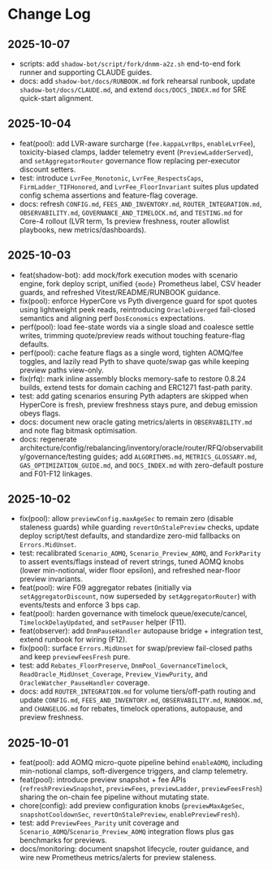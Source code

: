 # Change Log

## 2025-10-07

- scripts: add `shadow-bot/script/fork/dnmm-a2z.sh` end-to-end fork runner and supporting CLAUDE guides.
- docs: add `shadow-bot/docs/RUNBOOK.md` fork rehearsal runbook, update `shadow-bot/docs/CLAUDE.md`, and extend `docs/DOCS_INDEX.md` for SRE quick-start alignment.

## 2025-10-04

- feat(pool): add LVR-aware surcharge (`fee.kappaLvrBps`, `enableLvrFee`), toxicity-biased clamps, ladder telemetry event (`PreviewLadderServed`), and `setAggregatorRouter` governance flow replacing per-executor discount setters.
- test: introduce `LvrFee_Monotonic`, `LvrFee_RespectsCaps`, `FirmLadder_TIFHonored`, and `LvrFee_FloorInvariant` suites plus updated config schema assertions and feature-flag coverage.
- docs: refresh `CONFIG.md`, `FEES_AND_INVENTORY.md`, `ROUTER_INTEGRATION.md`, `OBSERVABILITY.md`, `GOVERNANCE_AND_TIMELOCK.md`, and `TESTING.md` for Core-4 rollout (LVR term, 1s preview freshness, router allowlist playbooks, new metrics/dashboards).

## 2025-10-03

- feat(shadow-bot): add mock/fork execution modes with scenario engine, fork deploy script, unified `{mode}` Prometheus label, CSV header guards, and refreshed Vitest/README/RUNBOOK guidance.
- fix(pool): enforce HyperCore vs Pyth divergence guard for spot quotes using lightweight peek reads, reintroducing `OracleDiverged` fail-closed semantics and aligning perf `DosEconomics` expectations.
- perf(pool): load fee-state words via a single sload and coalesce settle writes, trimming quote/preview reads without touching feature-flag defaults.
- perf(pool): cache feature flags as a single word, tighten AOMQ/fee toggles, and lazily read Pyth to shave quote/swap gas while keeping preview paths view-only.
- fix(rfq): mark inline assembly blocks memory-safe to restore 0.8.24 builds, extend tests for domain caching and ERC1271 fast-path parity.
- test: add gating scenarios ensuring Pyth adapters are skipped when HyperCore is fresh, preview freshness stays pure, and debug emission obeys flags.
- docs: document new oracle gating metrics/alerts in `OBSERVABILITY.md` and note flag bitmask optimisation.
- docs: regenerate architecture/config/rebalancing/inventory/oracle/router/RFQ/observability/governance/testing guides; add `ALGORITHMS.md`, `METRICS_GLOSSARY.md`, `GAS_OPTIMIZATION_GUIDE.md`, and `DOCS_INDEX.md` with zero-default posture and F01-F12 linkages.

## 2025-10-02

- fix(pool): allow `previewConfig.maxAgeSec` to remain zero (disable staleness guards) while guarding `revertOnStalePreview` checks, update deploy script/test defaults, and standardize zero-mid fallbacks on `Errors.MidUnset`.
- test: recalibrated `Scenario_AOMQ`, `Scenario_Preview_AOMQ`, and `ForkParity` to assert events/flags instead of revert strings, tuned AOMQ knobs (lower min-notional, wider floor epsilon), and refreshed near-floor preview invariants.
- feat(pool): wire F09 aggregator rebates (initially via `setAggregatorDiscount`, now superseded by `setAggregatorRouter`) with events/tests and enforce 3 bps cap.
- feat(pool): harden governance with timelock queue/execute/cancel, `TimelockDelayUpdated`, and `setPauser` helper (F11).
- feat(observer): add `DnmPauseHandler` autopause bridge + integration test, extend runbook for wiring (F12).
- fix(pool): surface `Errors.MidUnset` for swap/preview fail-closed paths and keep `previewFeesFresh` pure.
- test: add `Rebates_FloorPreserve`, `DnmPool_GovernanceTimelock`, `ReadOracle_MidUnset_Coverage`, `Preview_ViewPurity`, and `OracleWatcher_PauseHandler` coverage.
- docs: add `ROUTER_INTEGRATION.md` for volume tiers/off-path routing and update `CONFIG.md`, `FEES_AND_INVENTORY.md`, `OBSERVABILITY.md`, `RUNBOOK.md`, and `CHANGELOG.md` for rebates, timelock operations, autopause, and preview freshness.

## 2025-10-01

- feat(pool): add AOMQ micro-quote pipeline behind `enableAOMQ`, including min-notional clamps, soft-divergence triggers, and clamp telemetry.
- feat(pool): introduce preview snapshot + fee APIs (`refreshPreviewSnapshot`, `previewFees`, `previewLadder`, `previewFeesFresh`) sharing the on-chain fee pipeline without mutating state.
- chore(config): add preview configuration knobs (`previewMaxAgeSec`, `snapshotCooldownSec`, `revertOnStalePreview`, `enablePreviewFresh`).
- test: add `PreviewFees_Parity` unit coverage and `Scenario_AOMQ`/`Scenario_Preview_AOMQ` integration flows plus gas benchmarks for previews.
- docs/monitoring: document snapshot lifecycle, router guidance, and wire new Prometheus metrics/alerts for preview staleness.

